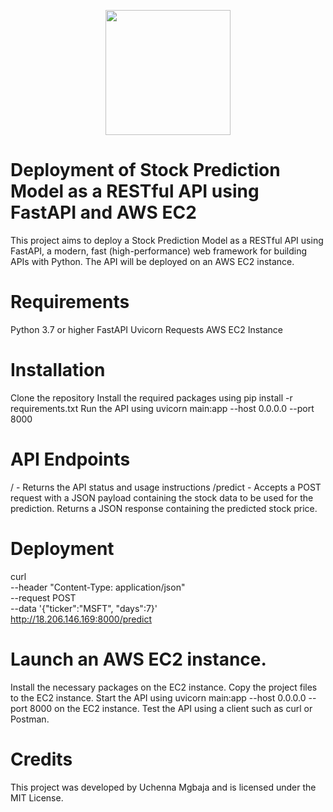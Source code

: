 <p align = "center" draggable=”false” ><img src="https://user-images.githubusercontent.com/37101144/161836199-fdb0219d-0361-4988-bf26-48b0fad160a3.png" 
     width="200px"
     height="auto"/>
</p>

# Deployment of Stock Prediction Model as a RESTful API using FastAPI and AWS EC2
This project aims to deploy a Stock Prediction Model as a RESTful API using FastAPI, a modern, fast (high-performance) web framework for building APIs with Python. The API will be deployed on an AWS EC2 instance.

# Requirements
Python 3.7 or higher
FastAPI
Uvicorn
Requests
AWS EC2 Instance

# Installation
Clone the repository
Install the required packages using pip install -r requirements.txt
Run the API using uvicorn main:app --host 0.0.0.0 --port 8000

# API Endpoints
/ - Returns the API status and usage instructions
/predict - Accepts a POST request with a JSON payload containing the stock data to be used for the prediction. Returns a JSON response containing the predicted stock price.

# Deployment
curl \
--header "Content-Type: application/json" \
--request POST \
--data '{"ticker":"MSFT", "days":7}' \
http://18.206.146.169:8000/predict


# Launch an AWS EC2 instance.
Install the necessary packages on the EC2 instance.
Copy the project files to the EC2 instance.
Start the API using uvicorn main:app --host 0.0.0.0 --port 8000 on the EC2 instance.
Test the API using a client such as curl or Postman.

# Credits
This project was developed by Uchenna Mgbaja and is licensed under the MIT License.